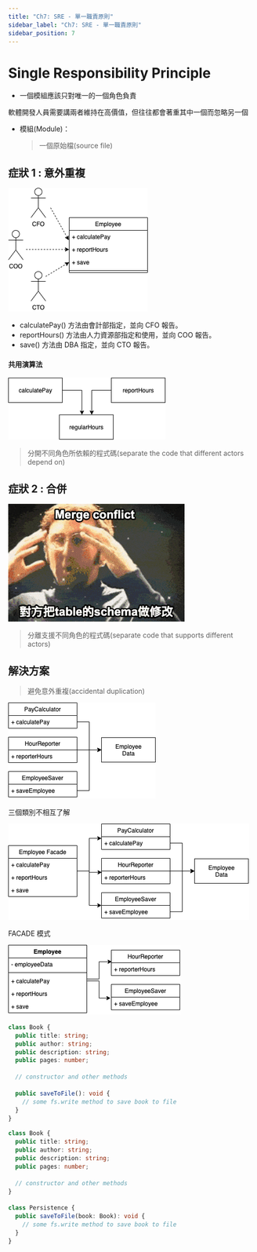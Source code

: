 ```yaml
---
title: "Ch7: SRE - 單一職責原則"
sidebar_label: "Ch7: SRE - 單一職責原則"
sidebar_position: 7
---
```


# Single Responsibility Principle

- 一個模組應該只對唯一的一個角色負責

軟體開發人員需要講兩者維持在高價值，但往往都會著重其中一個而忽略另一個

- 模組(Module)：
  > 一個原始檔(source file)

## 症狀 1 : 意外重複

![EmployeeClass](./ch7/7.1.EmployeeClass.png)

- calculatePay() 方法由會計部指定，並向 CFO 報告。
- reportHours() 方法由人力資源部指定和使用，並向 COO 報告。
- save() 方法由 DBA 指定，並向 CTO 報告。

#### 共用演算法

![共用演算法](./ch7/7.2.png)

> 分開不同角色所依賴的程式碼(separate the code that different actors depend on)

## 症狀 2 : 合併

![MergeConflict](./ch7/MergeConflict.gif)

> 分離支援不同角色的程式碼(separate code that supports different actors)

## 解決方案

> 避免意外重複(accidental duplication)

![三個類別不相互了解](./ch7/7.3.png)

三個類別不相互了解

![FACADE模式](./ch7/7.4.png)

FACADE 模式

![較少函數的FACADE模式](./ch7/7.5.png)

```ts
class Book {
  public title: string;
  public author: string;
  public description: string;
  public pages: number;

  // constructor and other methods

  public saveToFile(): void {
    // some fs.write method to save book to file
  }
}
```

```ts
class Book {
  public title: string;
  public author: string;
  public description: string;
  public pages: number;

  // constructor and other methods
}

class Persistence {
  public saveToFile(book: Book): void {
    // some fs.write method to save book to file
  }
}
```
